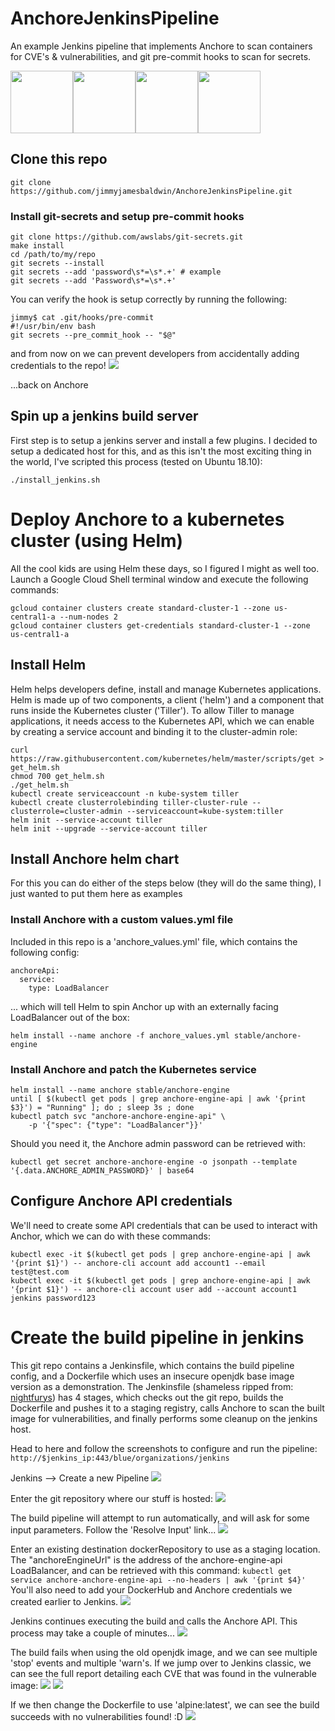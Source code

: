 # AnchoreJenkinsPipeline
An example Jenkins pipeline that implements Anchore to scan containers for CVE's & vulnerabilities, and git pre-commit hooks to scan for secrets.

<img src="https://i0.wp.com/www.upnxtblog.com/wp-content/uploads/2017/11/kubernetes.jpg" width="100"><img src="https://xebialabs.com/wp-content/uploads/2018/10/helm-logo-1.jpg" width="100"><img src="https://symbiotics.co.za/wp-content/uploads/2016/01/continuous-integration-300x300.jpeg" width="100"><img src="https://anchore.com/wp-content/uploads/2019/04/Anchore_Logo-170x54.png" width="100">

## Clone this repo
`git clone https://github.com/jimmyjamesbaldwin/AnchoreJenkinsPipeline.git`

### Install git-secrets and setup pre-commit hooks
```
git clone https://github.com/awslabs/git-secrets.git
make install
cd /path/to/my/repo
git secrets --install
git secrets --add 'password\s*=\s*.+' # example
git secrets --add 'Password\s*=\s*.+'
```

You can verify the hook is setup correctly by running the following:
```
jimmy$ cat .git/hooks/pre-commit 
#!/usr/bin/env bash
git secrets --pre_commit_hook -- "$@"
```

and from now on we can prevent developers from accidentally adding credentials to the repo!
![](https://i.imgur.com/XFP68V7.png)


...back on Anchore

## Spin up a jenkins build server
First step is to setup a jenkins server and install a few plugins. I decided to setup a dedicated host for this, and as this isn't the most exciting thing in the world, I've scripted this process (tested on Ubuntu 18.10):

`./install_jenkins.sh`

# Deploy Anchore to a kubernetes cluster (using Helm)
All the cool kids are using Helm these days, so I figured I might as well too. Launch a Google Cloud Shell terminal window and execute the following commands:
```
gcloud container clusters create standard-cluster-1 --zone us-central1-a --num-nodes 2
gcloud container clusters get-credentials standard-cluster-1 --zone us-central1-a
```

## Install Helm
Helm helps developers define, install and manage Kubernetes applications. Helm is made up of two components, a client ('helm') and a component that runs inside the Kubernetes cluster ('Tiller'). To allow Tiller to manage applications, it needs access to the Kubernetes API, which we can enable by creating a service account and binding it to the cluster-admin role:
```
curl https://raw.githubusercontent.com/kubernetes/helm/master/scripts/get > get_helm.sh
chmod 700 get_helm.sh
./get_helm.sh
kubectl create serviceaccount -n kube-system tiller
kubectl create clusterrolebinding tiller-cluster-rule --clusterrole=cluster-admin --serviceaccount=kube-system:tiller
helm init --service-account tiller
helm init --upgrade --service-account tiller
```

## Install Anchore helm chart
For this you can do either of the steps below (they will do the same thing), I just wanted to put them here as examples

### Install Anchore with a custom values.yml file
Included in this repo is a 'anchore_values.yml' file, which contains the following config:
```
anchoreApi:
  service:
    type: LoadBalancer
```
... which will tell Helm to spin Anchor up with an externally facing LoadBalancer out of the box:


`helm install --name anchore -f anchore_values.yml stable/anchore-engine`

### Install Anchore and patch the Kubernetes service
```
helm install --name anchore stable/anchore-engine
until [ $(kubectl get pods | grep anchore-engine-api | awk '{print $3}') = "Running" ]; do ; sleep 3s ; done
kubectl patch svc "anchore-anchore-engine-api" \
    -p '{"spec": {"type": "LoadBalancer"}}'
```

Should you need it, the Anchore admin password can be retrieved with:

`kubectl get secret anchore-anchore-engine -o jsonpath --template '{.data.ANCHORE_ADMIN_PASSWORD}' | base64`

## Configure Anchore API credentials
We'll need to create some API credentials that can be used to interact with Anchor, which we can do with these commands:
```
kubectl exec -it $(kubectl get pods | grep anchore-engine-api | awk '{print $1}') -- anchore-cli account add account1 --email test@test.com
kubectl exec -it $(kubectl get pods | grep anchore-engine-api | awk '{print $1}') -- anchore-cli account user add --account account1 jenkins password123
```

# Create the build pipeline in jenkins
This git repo contains a Jenkinsfile, which contains the build pipeline config, and a Dockerfile which uses an insecure openjdk base image version as a demonstration. The Jenkinsfile (shameless ripped from: [nightfurys](https://github.com/nightfurys)) has 4 stages, which checks out the git repo, builds the Dockerfile and pushes it to a staging registry, calls Anchore to scan the built image for vulnerabilities, and finally performs some cleanup on the jenkins host. 

Head to here and follow the screenshots to configure and run the pipeline:
`http://$jenkins_ip:443/blue/organizations/jenkins`

Jenkins --> Create a new Pipeline
![](https://i.imgur.com/MA14Foi.png)

Enter the git repository where our stuff is hosted:
![](https://i.imgur.com/1v3GstC.png)

The build pipeline will attempt to run automatically, and will ask for some input parameters. Follow the 'Resolve Input' link...
![](https://i.imgur.com/yy3DnNW.png)

Enter an existing destination dockerRepository to use as a staging location. The "anchoreEngineUrl" is the address of the anchore-engine-api LoadBalancer, and can be retrieved with this command:
`kubectl get service anchore-anchore-engine-api --no-headers | awk '{print $4}'`
You'll also need to add your DockerHub and Anchore credentials we created earlier to Jenkins.
![](https://i.imgur.com/hDRtez2.png)

Jenkins continues executing the build and calls the Anchore API. This process may take a couple of minutes...
![](https://i.imgur.com/aKk7JSF.png)

The build fails when using the old openjdk image, and we can see multiple 'stop' events and multiple 'warn's. If we jump over to Jenkins classic, we can see the full report detailing each CVE that was found in the vulnerable image:
![](https://i.imgur.com/qaEjgTP.png)
![](https://i.imgur.com/ntJNldC.png)

If we then change the Dockerfile to use 'alpine:latest', we can see the build succeeds with no vulnerabilities found! :D
![](https://i.imgur.com/pUBD6dS.png)
